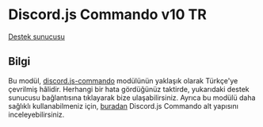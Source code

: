 # Discord.js Commando v10 TR
[Destek sunucusu](https://simsekbot.com/destek)

## Bilgi
Bu modül, [discord.js-commando](https://www.npmjs.com/package/discord.js-commando) modülünün yaklaşık olarak Türkçe'ye çevrilmiş hâlidir.
Herhangi bir hata gördüğünüz taktirde, yukarıdaki destek sunucusu bağlantısına tıklayarak bize ulaşabilirsiniz.
Ayrıca bu modülü daha sağlıklı kullanabilmeniz için, [buradan](https://glitch.com/edit/#!/hello-trcommando) Discord.js Commando alt yapısını inceleyebilirsiniz.
